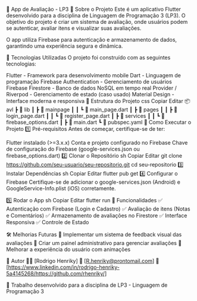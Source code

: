 📱 App de Avaliação - LP3
📌 Sobre o Projeto
Este é um aplicativo Flutter desenvolvido para a disciplina de Linguagem de Programação 3 (LP3). O objetivo do projeto é criar um sistema de avaliação, onde usuários podem se autenticar, avaliar itens e visualizar suas avaliações.

O app utiliza Firebase para autenticação e armazenamento de dados, garantindo uma experiência segura e dinâmica.

🚀 Tecnologias Utilizadas
O projeto foi construído com as seguintes tecnologias:

Flutter - Framework para desenvolvimento mobile
Dart - Linguagem de programação
Firebase Authentication - Gerenciamento de usuários
Firebase Firestore - Banco de dados NoSQL em tempo real
Provider / Riverpod - Gerenciamento de estado (caso usado)
Material Design - Interface moderna e responsiva
📂 Estrutura do Projeto
css
Copiar
Editar
📦 avl
 ┣ 📂 lib
 ┃ ┣ 📂 mainpage
 ┃ ┃ ┗ 📜 main_page.dart
 ┃ ┣ 📂 pages
 ┃ ┃ ┣ 📜 login_page.dart
 ┃ ┃ ┗ 📜 register_page.dart
 ┃ ┣ 📂 services
 ┃ ┃ ┗ 📜 firebase_options.dart
 ┃ ┣ 📜 main.dart
 ┗ 📜 pubspec.yaml
🔧 Como Executar o Projeto
1️⃣ Pré-requisitos
Antes de começar, certifique-se de ter:

Flutter instalado (>=3.x.x)
Conta e projeto configurado no Firebase
Chave de configuração do Firebase (google-services.json ou firebase_options.dart)
2️⃣ Clonar o Repositório
sh
Copiar
Editar
git clone https://github.com/seu-usuario/seu-repositorio.git
cd seu-repositorio
3️⃣ Instalar Dependências
sh
Copiar
Editar
flutter pub get
4️⃣ Configurar o Firebase
Certifique-se de adicionar o google-services.json (Android) e GoogleService-Info.plist (iOS) corretamente.

5️⃣ Rodar o App
sh
Copiar
Editar
flutter run
🔐 Funcionalidades
✅ Autenticação com Firebase (Login e Cadastro)
✅ Avaliação de itens (Notas e Comentários)
✅ Armazenamento de avaliações no Firestore
✅ Interface Responsiva
✅ Controle de Estado

🛠️ Melhorias Futuras
📌 Implementar um sistema de feedback visual das avaliações
📌 Criar um painel administrativo para gerenciar avaliações
📌 Melhorar a experiência do usuário com animações

📌 Autor
👨‍💻 [Rodrigo Henriky]
📧 [R.henriky@prontomail.com]
🔗 [https://www.linkedin.com/in/rodrigo-henriky-5a4145268/https://github.com/rhenriky/]

📌 Trabalho desenvolvido para a disciplina de LP3 - Linguagem de Programação 3